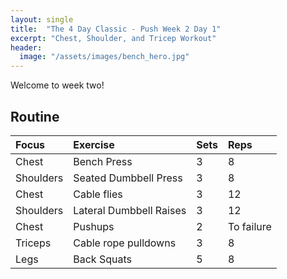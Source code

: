 ```yaml
---
layout: single
title:  "The 4 Day Classic - Push Week 2 Day 1"
excerpt: "Chest, Shoulder, and Tricep Workout"
header:
  image: "/assets/images/bench_hero.jpg"
---
```


Welcome to week two!

## Routine 

| Focus | Exercise | Sets | Reps |
|:-|:-|:-|:-|
|Chest|Bench Press|3|8|
|Shoulders|Seated Dumbbell Press|3|8|
|Chest|Cable flies|3|12|
|Shoulders|Lateral Dumbbell Raises|3|12|
|Chest|Pushups|2|To failure|
|Triceps|Cable rope pulldowns|3|8|
|Legs|Back Squats|5|8|

